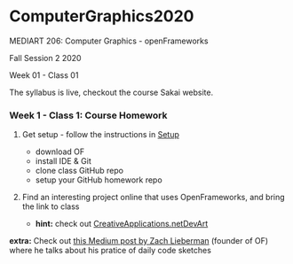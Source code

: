 # ComputerGraphics2020

MEDIART 206: Computer Graphics - openFrameworks
	
Fall Session 2 2020	 

Week 01 - Class 01

The syllabus is live, checkout the course Sakai website.

### Week 1 - Class 1: Course Homework

1. Get setup - follow the instructions in [Setup](../Setup/README.md) 
   - download OF
   - install IDE & Git
   - clone class GitHub repo
   - setup your GitHub homework repo

2. Find an interesting project online that uses OpenFrameworks, and bring the link to class
   - __hint:__ check out [CreativeApplications.net](http://www.creativeapplications.net/category/openframeworks/)[DevArt](https://devart.withgoogle.com/#/?q=openframeworks)

__extra:__ Check out [this Medium post by Zach Lieberman](https://medium.com/@zachlieberman/daily-sketches-2016-28586d8f008e) (founder of OF) where he talks about his pratice of daily code sketches
